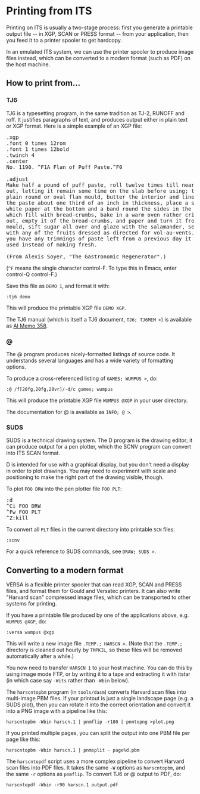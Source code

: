 # Printing from ITS

Printing on ITS is usually a two-stage process: first you generate a
printable output file -- in XGP, SCAN or PRESS format -- from your
application, then you feed it to a printer spooler to get hardcopy.

In an emulated ITS system, we can use the printer spooler to produce
image files instead, which can be converted to a modern format (such as
PDF) on the host machine.

## How to print from...

### TJ6

TJ6 is a typesetting program, in the same tradition as TJ-2, RUNOFF
and roff. It justifies paragraphs of text, and produces output either
in plain text or XGP format. Here is a simple example of an XGP file:

<pre>
.xgp
.font 0 times 12rom
.font 1 times 12bold
.twinch 4
.center
No. 1190. <kbd>^F</kbd>1A Flan of Puff Paste.<kbd>^F</kbd>0

.adjust
Make half a pound of puff paste, roll twelve times till nearly worn
out, letting it remain some time on the slab before using; then have a
plain round or oval flan mould, butter the interior and line it with
the paste about one third of an inch in thickness, place a sheet of
white paper at the bottom and a band round the sides in the interior,
which fill with bread-crumbs, bake in a warm oven rather crisp, take
out, empty it of the bread-crumbs, and paper and turn it from your
mould, sift sugar all over and glaze with the salamander, serve filled
with any of the fruits dressed as directed for vol-au-vents. Should
you have any trimmings of paste left from a previous day it may be
used instead of making fresh.

(From Alexis Soyer, "The Gastronomic Regenerator".)
</pre>

(<code><kbd>^F</kbd></code> means the single character control-F.
To type this in Emacs, enter control-Q control-F.)

Save this file as `DEMO 1`, and format it with:

```
:tj6 demo
```

This will produce the printable XGP file `DEMO XGP`.

The TJ6 manual (which is itself a TJ6 document, `TJ6; TJ6MEM >`) is
available as
[AI Memo 358](http://bitsavers.org/pdf/mit/ai/aim/AIM-358.pdf).

### @

The @ program produces nicely-formatted listings of source code. It
understands several languages and has a wide variety of formatting
options.

To produce a cross-referenced listing of `GAMES; WUMPUS >`, do:

```
:@ /f[20fg,20fg,20vr]/-d/c games; wumpus
```

This will produce the printable XGP file `WUMPUS @XGP` in your user
directory.

The documentation for @ is available as `INFO; @ >`.

### SUDS

SUDS is a technical drawing system. The D program is the drawing
editor; it can produce output for a pen plotter, which the SCNV
program can convert into ITS SCAN format.

D is intended for use with a graphical display, but you don't need a
display in order to plot drawings. You may need to experiment with
scale and positioning to make the right part of the drawing visible,
though.

To plot `FOO DRW` into the pen plotter file `FOO PLT`:

<pre>
:d
<kbd>^C</kbd>i FOO DRW
<kbd>^F</kbd>w FOO PLT
<kbd>^Z</kbd>:kill
</pre>

To convert all `PLT` files in the current directory into printable
`SCN` files:

```
:scnv
```

For a quick reference to SUDS commands, see `DRAW; SUDS >`.

## Converting to a modern format

VERSA is a flexible printer spooler that can read XGP, SCAN and PRESS
files, and format them for Gould and Versatec printers. It can also
write "Harvard scan" compressed image files, which can be transported
to other systems for printing.

If you have a printable file produced by one of the applications
above, e.g. `WUMPUS @XGP`, do:

```
:versa wumpus @xgp
```

This will write a new image file `.TEMP.; HARSCN >`. (Note that the
`.TEMP.;` directory is cleaned out hourly by `TMPKIL`, so these files
will be removed automatically after a while.)

You now need to transfer `HARSCN 1` to your host machine. You can do
this by using image mode FTP, or by writing it to a tape and
extracting it with itstar (in which case say `-Wits` rather than
`-Wbin` below).

The `harscntopbm` program (in `tools/dasm`) converts Harvard scan
files into multi-image PBM files. If your printout is just a single
landscape page (e.g. a SUDS plot), then you can rotate it into the
correct orientation and convert it into a PNG image with a pipeline
like this:

```
harscntopbm -Wbin harscn.1 | pnmflip -r180 | pnmtopng >plot.png
```

If you printed multiple pages, you can split the output into one PBM
file per page like this:

```
harscntopbm -Wbin harscn.1 | pnmsplit - page%d.pbm
```

The `harscntopdf` script uses a more complex pipeline to convert
Harvard scan files into PDF files. It takes the same `-W` options as
`harscntopbm`, and the same `-r` options as `pnmflip`. To convert TJ6
or @ output to PDF, do:

```
harscntopdf -Wbin -r90 harscn.1 output.pdf
```
